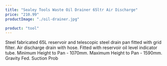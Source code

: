 ```yaml
---
title: "Sealey Tools Waste Oil Drainer 65ltr Air Discharge"
price: "210.99"
productImage: "./oil-drainer.jpg"

product: "tool"
---
```

Steel fabricated 65L reservoir and telescopic steel drain pan fitted with grid filter. Air discharge drain with hose. Fitted with reservoir oil level indicator tube. Minimum Height to Pan - 1070mm. Maximum Height to Pan - 1590mm. Gravity Fed. Suction Prob